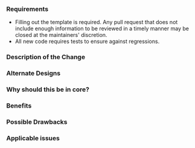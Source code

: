 ### Requirements

* Filling out the template is required. Any pull request that does not include enough information to be reviewed in a timely manner may be closed at the maintainers' discretion.
* All new code requires tests to ensure against regressions.

### Description of the Change

<!--

We must be able to understand the design of your change from this description. Keep in mind that the maintainers and/or community members reviewing this PR may not be familiar with the subsystem. Please be verbose.

-->

### Alternate Designs

<!-- Explain what other alternates were considered and why the proposed version was selected -->

### Why should this be in core?

<!-- Explain why this functionality should be in mocha as opposed to its own package -->

### Benefits

<!-- What benefits will be realized by the code change? -->

### Possible Drawbacks

<!-- What are the possible side-effects or negative impacts of the code change? -->

### Applicable issues

<!--
* Enter any applicable Issues here.

* Mocha follows semantic versioning: http://semver.org

* Is this a breaking change (major release)?
* Is it an enhancement (minor release)?
* Is it a bug fix, or does it not impact production code (patch release)?
-->
